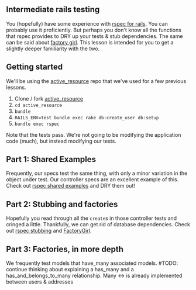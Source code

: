 ## Intermediate rails testing

You (hopefully) have some experience with [rspec for
rails](https://github.com/rspec/rspec-rails). You can probably use it
proficiently. But perhaps you don't know all the functions that rspec
provides to DRY up your tests & stub dependencies. The same can be said
about [factory girl](https://github.com/thoughtbot/factory_girl). This
lesson is intended for you to get a slightly deeper familiarity with the
two.

## Getting started
We'll be using the
[active_resource](https://github.com/schepedw/active_resource) repo that
we've used for a few previous lessons.
1. Clone / fork
   [active_resource](https://github.com/schepedw/active_resource)
2. `cd active_resource`
3. `bundle`
4. `RAILS_ENV=test bundle exec rake db:create_user db:setup`
5. `bundle exec rspec`

Note that the tests pass. We're not going to be modifying the
application code (much), but instead modifying our tests. 

## Part 1: Shared Examples
Frequently, our specs test the same thing, with only a minor variation
in the object under test. Our controller specs are an excellent example
of this. Check out [rspec shared
examples](https://www.relishapp.com/rspec/rspec-core/docs/example-groups/shared-examples)
and DRY them out!

## Part 2: Stubbing and factories
Hopefully you read through all the `create`s in those controller tests
and cringed a little. Thankfully, we can get rid of database
dependencies. Check out [rspec
stubbing](http://www.relishapp.com/rspec/rspec-mocks/v/2-99/docs/method-stubs)
and [FactoryGirl](https://github.com/thoughtbot/factory_girl). 

## Part 3: Factories, in more depth

We frequently test models that have_many associated models. #TODO:
continue thinking about explaining a has_many and a
has_and_belongs_to_many relationship. Many <-> is already implemented
between users & addresses
